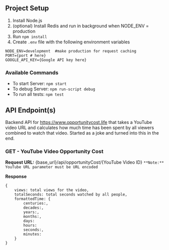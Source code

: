 ## Project Setup
1. Install Node.js
2. (optional) Install Redis and run in background when NODE_ENV = production
2. Run ```npm install```
4. Create ```.env``` file with the following environment variables
```
NODE_ENV=development  #make production for request caching
PORT={port # here}
GOOGLE_API_KEY={Google API key here}
```

### Available Commands
- To start Server: ```npm start```
- To debug Server: ```npm run-script debug```
- To run all tests: ```npm test```

## API Endpoint(s)
Backend API for https://www.opportunitycost.life that takes a YouTube video URL and calculates how much time has been spent by all viewers combined to watch that video. Started as a joke and turned into this in the end.

### **GET** - YouTube Video Opportunity Cost 

**Request URL:** {base_url}/api/opportunityCost/{YouTube Video ID}
```**Note:** YouTube URL parameter must be URL encoded```

**Response**
```
{
    views: total views for the video,
    totalSeconds: total seconds watched by all people,
    formattedTime: {
        centuries:,
        decades:,
        years:,
        months:,
        days:
        hours:
        seconds:,
        minutes:
    }
}
```
